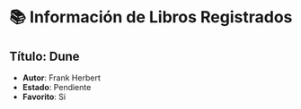 # 📚 Información de Libros Registrados

## Título: Dune
- **Autor**: Frank Herbert
- **Estado**: Pendiente
- **Favorito**: Si

